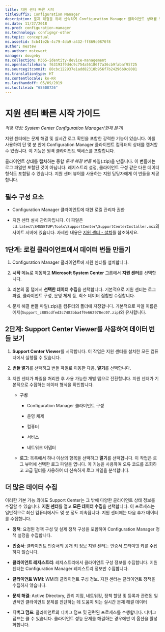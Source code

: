 ```yaml
---
title: 지원 센터 빠른 시작
titleSuffix: Configuration Manager
description: 문제 해결을 위해 신속하게 Configuration Manager 클라이언트 상태를 캡처합니다.
ms.date: 11/27/2018
ms.prod: configuration-manager
ms.technology: configmgr-other
ms.topic: conceptual
ms.assetid: 5cb41e2b-4c79-4da9-a432-ff869c0870f8
author: mestew
ms.author: mstewart
manager: dougeby
ms.collection: M365-identity-device-management
ms.openlocfilehash: f63193f9d4c9c754a56186f7a36cb9fabaf95725
ms.sourcegitcommit: 80cbc122937e1add82310b956f7b24296b9c8081
ms.translationtype: HT
ms.contentlocale: ko-KR
ms.lasthandoff: 05/09/2019
ms.locfileid: "65500726"
---
```

# <a name="support-center-quickstart-guide"></a>지원 센터 빠른 시작 가이드

*적용 대상: System Center Configuration Manager(현재 분기)*

지원 센터에는 문제 해결 및 실시간 로그 확인을 포함한 강력한 기능이 있습니다. 이를 사용하여 단 몇 분 안에 Configuration Manager 클라이언트 컴퓨터의 상태를 캡처할 수 있습니다. 이 기능은 원격 클라이언트 액세스를 포함합니다.

클라이언트 상태를 캡처하는 종합 *문제 해결 번들* 파일(.zip)을 만듭니다. 이 번들에는 로그 파일만 포함된 것이 아닙니다. 레지스트리 설정, 클라이언트 구성 같은 다른 데이터 형식도 포함될 수 있습니다. 지원 센터 뷰어를 사용하는 지원 담당자에게 이 번들을 제공합니다.



## <a name="prerequisites"></a>필수 구성 요소

- Configuration Manager 클라이언트에 대한 로컬 관리자 권한  

- 지원 센터 설치 관리자입니다. 이 파일은 `cd.latest\SMSSETUP\Tools\SupportCenter\SupportCenterInstaller.msi`의 사이트 서버에 있습니다. 자세한 내용은 [지원 센터 - 설치](/sccm/core/support/support-center#install)를 참조하세요.  



## <a name="step-1-create-a-data-bundle-on-a-local-client"></a>1단계: 로컬 클라이언트에서 데이터 번들 만들기

1.  Configuration Manager 클라이언트에 지원 센터를 설치합니다.  

2.  **시작** 메뉴로 이동하고 **Microsoft System Center** 그룹에서 **지원 센터**를 선택합니다.  

3.  리본의 홈 탭에서 **선택한 데이터 수집**을 선택합니다. 기본적으로 지원 센터는 로그 파일, 클라이언트 구성, 운영 체제 등, 최소 데이터 집합만 수집합니다.  

4.  문제 해결 번들 파일(.zip)을 컴퓨터의 폴더에 저장합니다. 기본적으로 파일 이름은 예제(`Support_c885cdfed3c7482bba4f9e662978ec07.zip`)와 유사합니다.  



## <a name="step-2-view-the-data-bundle-using-support-center-viewer"></a>2단계: Support Center Viewer를 사용하여 데이터 번들 보기

1.  **Support Center Viewer**를 시작합니다. 이 작업은 지원 센터를 설치한 모든 컴퓨터에서 실행될 수 있습니다.  

2.  **번들 열기**를 선택하고 번들 파일로 이동한 다음, **열기**를 선택합니다.  

3.  지원 센터가 파일을 처리한 후 사용 가능한 개별 탭으로 전환합니다. 지원 센터가 기본적으로 수집하는 데이터 형식을 확인합니다.  

    - **구성**  

        - Configuration Manager 클라이언트 구성  

        - 운영 체제  

        - 컴퓨터  

        - 서비스  

        - 네트워크 어댑터  

    - **로그**: 목록에서 하나 이상의 항목을 선택하고 **열기**를 선택합니다. 이 작업은 로그 뷰어에 선택한 로그 파일을 엽니다. 이 기능을 사용하여 오류 코드를 조회하고 고급 필터를 사용하여 더 신속하게 로그 파일을 분석합니다.  



## <a name="collect-more-data"></a>더 많은 데이터 수집

이러한 기본 기능 외에도 Support Center는 그 밖에 다양한 클라이언트 상태 정보를 수집할 수 있습니다. **지원 센터**를 열고 **모든 데이터 수집**을 선택합니다. 이 프로세스는 일반적으로 최신 컴퓨터에서도 몇 분 정도 지속됩니다. 지원 센터에는 다음 추가 데이터를 수집합니다.

  - **정책**: 요청된 정책 구성 및 실제 정책 구성을 포함하여 Configuration Manager 정책 설정을 수집합니다.  

  - **인증서**: 클라이언트 인증서의 공개 키 정보 지원 센터는 인증서 프라이빗 키를 수집하지 않습니다.  

  - **클라이언트 레지스트리**: 레지스트리에서 클라이언트 구성 정보를 수집합니다. 지원 센터는 Configuration Manager 레지스트리 정보만 수집합니다.  

  - **클라이언트 WMI**: WMI의 클라이언트 구성 정보. 지원 센터는 클라이언트 정책을 수집하지 않습니다.  

  - **문제 해결**: Active Directory, 관리 지점, 네트워킹, 정책 할당 및 등록과 관련된 일반적인 클라이언트 문제를 진단하는 데 도움이 되는 실시간 문제 해결 데이터  

  - **디버그 덤프**: 클라이언트의 디버그 덤프 및 관련된 프로세스를 수행합니다. 디버그 덤프는 클 수 있습니다. 클라이언트 성능 문제를 해결하는 경우에만 이 옵션을 활성화합니다.  

